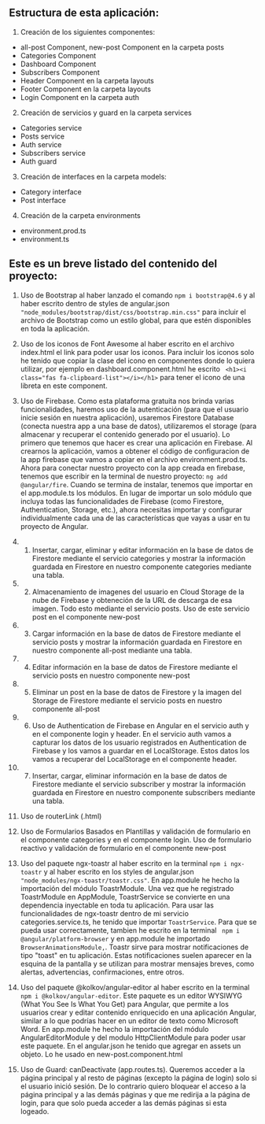 ## Estructura de esta aplicación:

1. Creación de los siguientes componentes:


- all-post Component, new-post Component en la carpeta posts
- Categories Component
- Dashboard Component
- Subscribers Component
- Header Component en la carpeta layouts
- Footer Component en la carpeta layouts
- Login Component en la carpeta auth

2. Creación de servicios y guard en la carpeta services
- Categories service 
- Posts service
- Auth service
- Subscribers service
- Auth guard

3. Creación de interfaces en la carpeta models:
- Category interface
- Post interface

4. Creación de la carpeta environments
- environment.prod.ts
- environment.ts


## Este es un breve listado del contenido del proyecto:

1. Uso de Bootstrap al haber lanzado el comando `npm i bootstrap@4.6` y al haber escrito dentro de styles de  angular.json `"node_modules/bootstrap/dist/css/bootstrap.min.css"` para incluir el archivo de Bootstrap como un estilo global, para que estén disponibles en toda la aplicación.

2. Uso de los iconos de Font Awesome al haber escrito en el archivo index.html el link para poder usar los iconos. Para incluir los iconos solo he tenido que copiar la clase del icono en componentes donde lo quiera utilizar, por ejemplo en dashboard.component.html he escrito ` <h1><i class="fas fa-clipboard-list"></i></h1>` para tener el icono de una libreta en este component.

3. Uso de Firebase. Como esta plataforma gratuita nos brinda varias funcionalidades, haremos uso de la autenticación (para que el usuario inicie sesión en nuestra aplicación), usaremos Firestore Database (conecta nuestra app a una base de datos), utilizaremos el storage (para almacenar y recuperar el contenido generado por el usuario).  Lo primero que tenemos que hacer es crear una aplicación en Firebase. Al crearnos la aplicación, vamos a obtener el código de configuracion de la app firebase que vamos a copiar en el archivo environment.prod.ts. Ahora para conectar nuestro proyecto con la app creada en firebase, tenemos que escribir en la terminal de nuestro proyecto: `ng add @angular/fire`. Cuando se termina de instalar, tenemos que importar en el app.module.ts los módulos. En lugar de importar un solo módulo que incluya todas las funcionalidades de Firebase (como Firestore, Authentication, Storage, etc.), ahora necesitas importar y configurar individualmente cada una de las características que vayas a usar en tu proyecto de Angular.

3. 1. Insertar, cargar, eliminar y editar  información en la base de datos de  Firestore mediante el  servicio categories y mostrar la información guardada en Firestore en nuestro componente categories mediante una tabla.

3. 2. Almacenamiento de imagenes del usuario en Cloud Storage de la nube de Firebase y  obteneción de  la URL de descarga de esa imagen. Todo esto mediante el servicio posts. Uso de este servicio post en el componente new-post

3. 3. Cargar  información en la base de datos de  Firestore mediante el  servicio posts y mostrar la información guardada en Firestore en nuestro componente all-post mediante una tabla.

3. 4. Editar  información en la base de datos de  Firestore mediante el  servicio posts en nuestro componente new-post

3. 5. Eliminar un post  en la base de datos de  Firestore y la imagen del Storage de Firestore mediante el  servicio posts en nuestro componente all-post

3. 6. Uso de Authentication de Firebase en Angular en el servicio auth y en el componente login y header. En el servicio auth vamos a capturar los datos de los usuario registrados en Authentication de  Firebase y los vamos a guardar en el LocalStorage. Estos datos los vamos a recuperar del LocalStorage en el componente header.

3. 7. Insertar, cargar, eliminar   información en la base de datos de  Firestore mediante el  servicio subscriber y mostrar la información guardada en Firestore en nuestro componente subscribers mediante una tabla.

4. Uso de routerLink  (.html)

5. Uso de Formularios Basados en Plantillas y validación de  formulario en el componente categories y en el componente login. Uso de formulario reactivo y validación de formulario en el componente new-post

6. Uso del  paquete ngx-toastr al haber escrito en la terminal  `npm i ngx-toastr` y al haber escrito en los styles de angular.json `"node_modules/ngx-toastr/toastr.css"`. En app.module he hecho la importación del módulo ToastrModule.  Una vez que he registrado ToastrModule en AppModule, ToastrService se convierte en una dependencia inyectable en toda tu aplicación. Para usar las funcionalidades de ngx-toastr dentro de mi servicio categories.service.ts, he tenido que importar `ToastrService`. Para que se pueda usar correctamente, tambien he escrito en la terminal ` npm i @angular/platform-browser` y en app.module he importado ` BrowserAnimationsModule,`. Toastr sirve para mostrar notificaciones de tipo "toast" en tu aplicación. Estas notificaciones suelen aparecer en la esquina de la pantalla y se utilizan para mostrar mensajes breves, como alertas, advertencias, confirmaciones, entre otros.

7. Uso del  paquete @kolkov/angular-editor al haber escrito en la terminal  `npm i @kolkov/angular-editor`. Este paquete es un editor WYSIWYG (What You See Is What You Get) para Angular, que permite a los usuarios crear y editar contenido enriquecido en una aplicación Angular, similar a lo que podrías hacer en un editor de texto como Microsoft Word. En app.module he hecho la importación del módulo AngularEditorModule y del modulo HttpClientModule para poder usar este paquete. En el angular.json he tenido que agregar en assets un objeto. Lo he usado en new-post.component.html




8. Uso de Guard:  canDeactivate (app.routes.ts). Queremos acceder a la página principal y al resto de páginas (excepto la página de login) solo si el usuario inició sesión. De lo contrario quiero bloquear el acceso a la página principal y a las demás páginas y que me redirija a la página de login, para que solo pueda acceder a las demás páginas si esta logeado.
